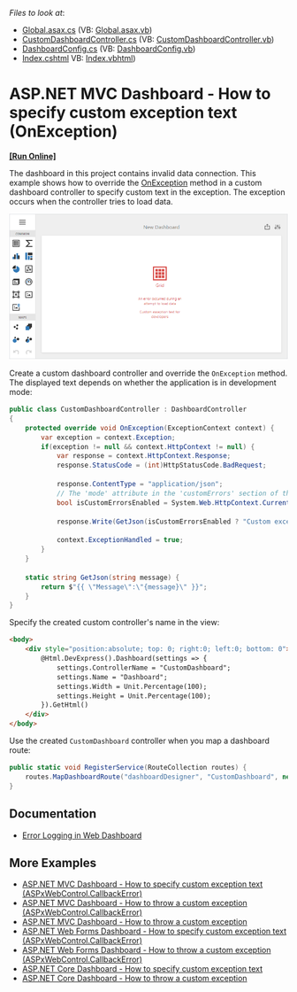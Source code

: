 <!-- default file list -->
*Files to look at*:
* [Global.asax.cs](./CS/MvcDashboardCallbackError/Global.asax.cs) (VB: [Global.asax.vb](./VB/MvcDashboardCallbackError/Global.asax.vb))
* [CustomDashboardController.cs](./CS/MvcDashboardOverrideOnException/Controllers/CustomDashboardController.cs) (VB: [CustomDashboardController.vb](./VB/MvcDashboardOverrideOnException/Controllers/CustomDashboardController.vb))
* [DashboardConfig.cs](./CS/MvcDashboardOverrideOnException/App_Start/DashboardConfig.cs) (VB: [DashboardConfig.vb](./VB/MvcDashboardOverrideOnException/App_Start/DashboardConfig.vb))
* [Index.cshtml](./CS/MvcDashboardOverrideOnException/Views/Default/Index.cshtml) VB: [Index.vbhtml](./VB/MvcDashboardOverrideOnException/Views/Default/Index.vbhtml))
<!-- default file list end -->

# ASP.NET MVC Dashboard - How to specify custom exception text (OnException)
<!-- run online -->
**[[Run Online]](https://codecentral.devexpress.com/267336836/)**
<!-- run online end -->

The dashboard in this project contains invalid data connection. This example shows how to override the [OnException](https://docs.microsoft.com/en-us/dotnet/api/system.web.mvc.controller.onexception) method in a custom dashboard controller to specify custom text in the exception. The exception occurs when the controller tries to load data.

![](image/web-exception-on-data-loading.png)

Create a custom dashboard controller and override the `OnException` method. The displayed text depends on whether the application is in development mode:

```cs
public class CustomDashboardController : DashboardController
{
	protected override void OnException(ExceptionContext context) {
		var exception = context.Exception;
		if(exception != null && context.HttpContext != null) {
			var response = context.HttpContext.Response;
			response.StatusCode = (int)HttpStatusCode.BadRequest;

			response.ContentType = "application/json";
			// The 'mode' attribute in the 'customErrors' section of the Web.config file specifies whether an application is in development mode.
			bool isCustomErrorsEnabled = System.Web.HttpContext.Current != null ? System.Web.HttpContext.Current.IsCustomErrorEnabled : true;

			response.Write(GetJson(isCustomErrorsEnabled ? "Custom exception text for end users" : "Custom exception text for developers"));

			context.ExceptionHandled = true;
		}
	}

	static string GetJson(string message) {
		return $"{{ \"Message\":\"{message}\" }}";
	}
}
```

Specify the created custom controller's name in the view:

```html
<body>
    <div style="position:absolute; top: 0; right:0; left:0; bottom: 0">
        @Html.DevExpress().Dashboard(settings => {
            settings.ControllerName = "CustomDashboard";
            settings.Name = "Dashboard";
            settings.Width = Unit.Percentage(100);
            settings.Height = Unit.Percentage(100);
        }).GetHtml()
    </div>
</body>
```

Use the created `CustomDashboard` controller when you map a dashboard route:

```cs
public static void RegisterService(RouteCollection routes) {
	routes.MapDashboardRoute("dashboardDesigner", "CustomDashboard", new string[] { "MvcDashboardOverrideOnException" });
}
```

## Documentation

- [Error Logging in Web Dashboard](https://docs.devexpress.com/Dashboard/400015/web-dashboard/error-logging)

## More Examples

- [ASP.NET MVC Dashboard - How to specify custom exception text (ASPxWebControl.CallbackError)](https://github.com/DevExpress-Examples/asp-net-mvc-dashboard-change-default-error-text-callback-error)
- [ASP.NET MVC Dashboard - How to throw a custom exception (ASPxWebControl.CallbackError)](https://github.com/DevExpress-Examples/asp-net-mvc-dashboard-throw-custom-exception-callback-error)
- [ASP.NET MVC Dashboard - How to throw a custom exception](https://github.com/DevExpress-Examples/asp-net-mvc-dashboard-throw-custom-exception-override-on-exception)
- [ASP.NET Web Forms Dashboard - How to specify custom exception text (ASPxWebControl.CallbackError)](https://github.com/DevExpress-Examples/asp-net-web-forms-dashboard-change-default-error-text-callback-error)
- [ASP.NET Web Forms Dashboard - How to throw a custom exception (ASPxWebControl.CallbackError)](https://github.com/DevExpress-Examples/asp-net-web-forms-dashboard-throw-custom-exception-callback-error)
- [ASP.NET Core Dashboard - How to specify custom exception text](https://github.com/DevExpress-Examples/asp-net-core-dashboard-change-default-error-text-exception-filter)
- [ASP.NET Core Dashboard - How to throw a custom exception](https://github.com/DevExpress-Examples/asp-net-core-dashboard-throw-custom-exception)
